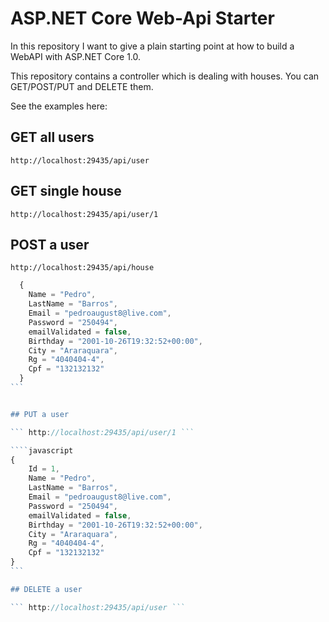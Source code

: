 # ASP.NET Core Web-Api Starter

In this repository I want to give a plain starting point at how to build a WebAPI with ASP.NET Core 1.0.

This repository contains a controller which is dealing with houses. You can GET/POST/PUT and DELETE them.

See the examples here: 

## GET all users

``` http://localhost:29435/api/user ```

## GET single house

``` http://localhost:29435/api/user/1 ```


## POST a user

``` http://localhost:29435/api/house ```

````javascript
  {
    Name = "Pedro",
    LastName = "Barros",
    Email = "pedroaugust8@live.com",
    Password = "250494",
    emailValidated = false,
    Birthday = "2001-10-26T19:32:52+00:00",  
    City = "Araraquara",
    Rg = "4040404-4",
    Cpf = "132132132"
  }
```


## PUT a user

``` http://localhost:29435/api/user/1 ```

````javascript
{
    Id = 1,
    Name = "Pedro",
    LastName = "Barros",
    Email = "pedroaugust8@live.com",
    Password = "250494",
    emailValidated = false,
    Birthday = "2001-10-26T19:32:52+00:00",  
    City = "Araraquara",
    Rg = "4040404-4",
    Cpf = "132132132"
}
```

## DELETE a user

``` http://localhost:29435/api/user ```


